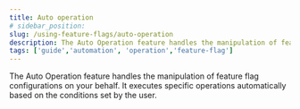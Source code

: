 ```yaml
---
title: Auto operation 
# sidebar_position: 
slug: /using-feature-flags/auto-operation
description: The Auto Operation feature handles the manipulation of feature flag configurations on your behalf. It executes specific operations automatically based on the conditions set by the user.
tags: ['guide','automation', 'operation','feature-flag']
---
```


The Auto Operation feature handles the manipulation of feature flag configurations on your behalf. It executes specific operations automatically based on the conditions set by the user.
